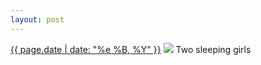 ```yaml
---
layout: post
---
```


<p>
  <time><a href="/412">{{ page.date | date: "%e %B, %Y" }}</a></time>
  <a href="/412"><img src="{{ site.assets_url }}/412.jpg"/></a>
  <span>Two sleeping girls</span>
</p>
